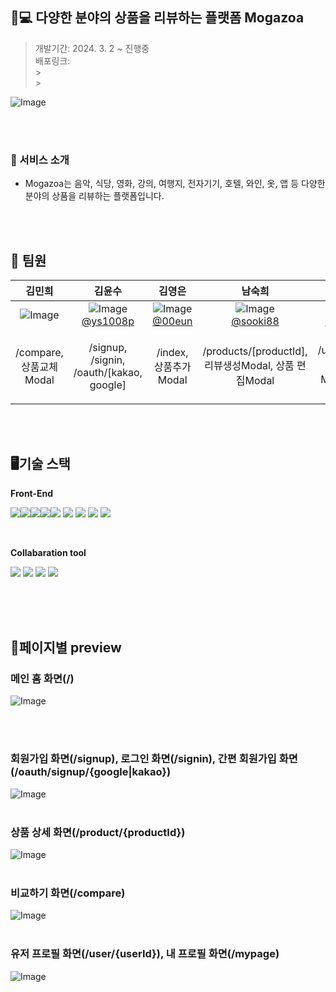## 📱💻 다양한 분야의 상품을 리뷰하는 플랫폼 Mogazoa

> 개발기간: 2024. 3. 2 ~ 진행중 <br/>
> 배포링크: <br/> > <br/> > <br/>

![Image](https://github.com/5-1-Mogazoa/Mogazoa/assets/131663155/bd9224d0-cb8c-4069-b89b-bb741d353e7b)

<br/>
<br/>

### 🔎 서비스 소개

- Mogazoa는 음악, 식당, 영화, 강의, 여행지, 전자기기, 호텔, 와인, 옷, 앱 등 다양한 분야의 상품을 리뷰하는 플랫폼입니다.

<br/>
<br/>

## 👭 팀원

|                                                 김민희                                                 |                                                                       김윤수                                                                       |                                                                     김영은                                                                     |                                                                       남숙희                                                                       |                                                                       문다님                                                                       |
| :----------------------------------------------------------------------------------------------------: | :------------------------------------------------------------------------------------------------------------------------------------------------: | :--------------------------------------------------------------------------------------------------------------------------------------------: | :------------------------------------------------------------------------------------------------------------------------------------------------: | :------------------------------------------------------------------------------------------------------------------------------------------------: |
| ![Image](https://github.com/5-1-Mogazoa/Mogazoa/assets/131663155/211fafc5-0b8b-4e09-8a93-8f84e6f3c572) | ![Image](https://github.com/5-1-Mogazoa/Mogazoa/assets/131663155/201f6c37-7273-4108-8baa-62e9ece5a860) <br/>[@ys1008p](https://github.com/ys1008p) | ![Image](https://github.com/5-1-Mogazoa/Mogazoa/assets/131663155/6acc7f91-f349-4f71-bade-9dc67bc44773) <br/>[@00eun](https://github.com/00eun) | ![Image](https://github.com/5-1-Mogazoa/Mogazoa/assets/131663155/2a0f2168-1f1b-415f-8ea5-f8709806e253) <br/>[@sooki88](https://github.com/sooki88) | ![Image](https://github.com/5-1-Mogazoa/Mogazoa/assets/131663155/099a4aab-a7bb-41fe-828a-5e7071a48aa1) <br/>[@muyahho](https://github.com/muyahho) |
|                                        /compare, 상품교체Modal                                         |                                                      /signup, /signin, /oauth/[kakao, google]                                                      |                                                             /index, 상품추가Modal                                                              |                                                /products/[productId], 리뷰생성Modal, 상품 편집Modal                                                |                                              /mypage, /user/[userId], 유저목록Modal, 프로필편집Modal                                               |

<br/>
<br/>

## 🖥️기술 스택

<Strong>Front-End</Strong>

<img src="https://img.shields.io/badge/React-2DDEF9?style=flat&logo=React&logoColor=white"/><img src="https://img.shields.io/badge/Typescript-005ADC?style=flat&logo=Typescript&logoColor=white"/><img src="https://img.shields.io/badge/Next.js-000000?style=flat&logo=Next.js&logoColor=white"/><img src="https://img.shields.io/badge/Javascript-F7DF1E?style=flat&logo=JAVASCTIPT&logoColor=white"/><img src="https://img.shields.io/badge/HTML5-E34F26?style=flat&logo=HTML5&logoColor=white"/>
<img src="https://img.shields.io/badge/StyledComponent-FF6AED?style=flat&logo=StyledComponent&logoColor=white"/>
<img src="https://img.shields.io/badge/Git-F05032?style=flat&logo=git&logoColor=white"/> <img src="https://img.shields.io/badge/Reacthookform-EC5990?style=flat&logo=Reacthookform&logoColor=white"/> <img src="https://img.shields.io/badge/Axios-000000?style=flat&logo=Axios&logoColor=white"/>

<br/>

<Strong>Collabaration tool</Strong>

<img src="https://img.shields.io/badge/GitHub-000000?style=flat&logo=GitHub&logoColor=white"/> <img src="https://img.shields.io/badge/Discode-5865F2?style=flat&logo=discode&logoColor=white"/> <img src="https://img.shields.io/badge/Notion-000000?style=flat&logo=notion&logoColor=white"/> <img src="https://img.shields.io/badge/Figma-F24E1E?style=flat&logo=Figma&logoColor=white"/>

<br/>

<br/>
<br/>

## 📄페이지별 preview

### 메인 홈 화면(/)

![Image](https://github.com/5-1-Mogazoa/Mogazoa/assets/131663155/e46ba4c5-01ec-4a2c-a6ec-54a46ecb01d9)

<br/>
<br/>

### 회원가입 화면(/signup), 로그인 화면(/signin), 간편 회원가입 화면(/oauth/signup/{google|kakao})

![Image](https://github.com/5-1-Mogazoa/Mogazoa/assets/131663155/1294ef68-d768-45ff-9ad7-51de3891d31e)
<br/>
<br/>

### 상품 상세 화면(/product/{productId})

![Image](https://github.com/5-1-Mogazoa/Mogazoa/assets/131663155/7c70e81c-3507-4412-9e75-83b08117cad2)
<br/>
<br/>

### 비교하기 화면(/compare)

![Image](https://github.com/5-1-Mogazoa/Mogazoa/assets/131663155/cdf9f1ac-c8fe-45a2-b8fd-1f7d5ac4cea6)
<br/>
<br/>

### 유저 프로필 화면(/user/{userId}), 내 프로필 화면(/mypage)

![Image](https://github.com/5-1-Mogazoa/Mogazoa/assets/131663155/c6cb09d2-6dd4-40b1-9a9e-14a0e6038bc7)
<br/>
<br/>
